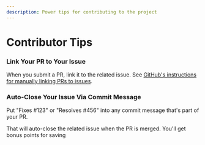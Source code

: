 ```yaml
---
description: Power tips for contributing to the project
---
```


# Contributor Tips

### Link Your PR to Your Issue

When you submit a PR, link it to the related issue. See [GitHub's instructions for manually linking PRs to issues](https://docs.github.com/en/issues/tracking-your-work-with-issues/linking-a-pull-request-to-an-issue#manually-linking-a-pull-request-to-an-issue).

### Auto-Close Your Issue Via Commit Message

Put "Fixes \#123" or "Resolves \#456" into any commit message that's part of your PR.

That will auto-close the related issue when the PR is merged. You'll get bonus points for saving 

